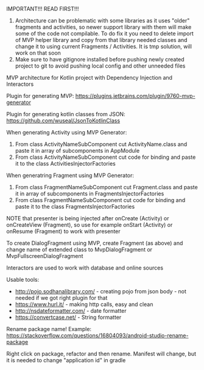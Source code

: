 IMPORTANT!!! READ FIRST!!!
1. Architecture can be problematic with some libraries as it uses "older" fragments and activities, so newer support library with them will make some of the code not compilable. To do fix it you need to delete import of MVP helper library and copy from that library needed classes and change it to using current Fragments / Activities. It is tmp solution, will work on that soon
2. Make sure to have gitignore installed before pushing newly created project to git to avoid pushing local config and other unneeded files

MVP architecture for Kotlin project with Dependency Injection and Interactors

Plugin for generating MVP: 
https://plugins.jetbrains.com/plugin/9760-mvp-generator 

Plugin for generating kotlin classes from JSON:
https://github.com/wuseal/JsonToKotlinClass

When generating Activity using MVP Generator:
1. From class ActivityNameSubComponent cut ActivityName.class and paste it in array of subcomponents in AppModule
2. From class ActivityNameSubComponent cut code for binding and paste it to the class ActivitiesInjectorFactories

When generatring Fragment using MVP Generator:
1. From class FragmentNameSubComponent cut Fragment.class and paste it in array of subcomponents in FragmentsInjectorFactories
2. From class FragmentNameSubComponent cut code for binding and paste it to the class FragmentsInjectorFactories

NOTE that presenter is being injected after onCreate (Activity) or onCreateView (Fragment), so use for example onStart (Activity) or onResume (Fragment) to work with presenter

To create DialogFragment using MVP, create Fragment (as above) and change name of extended class to MvpDialogFragment or MvpFullscreenDialogFragment

Interactors are used to work with database and online sources

Usable tools:
- http://pojo.sodhanalibrary.com/ - creating pojo from json body - not needed if we got right plugin for that
- https://www.hurl.it/ - making http calls, easy and clean
- http://nsdateformatter.com/ - date formatter
- https://convertcase.net/ - String formatter

Rename package name!
Example: https://stackoverflow.com/questions/16804093/android-studio-rename-package

Right click on package, refactor and then rename. Manifest will change, but it is needed to change "application id" in gradle
